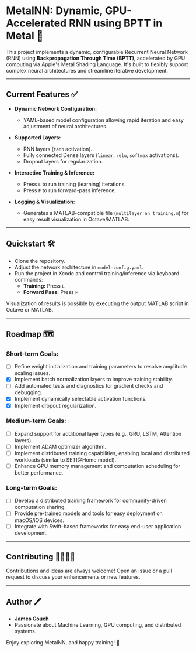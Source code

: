 # MetalNN: Dynamic, GPU-Accelerated RNN using BPTT in Metal 🚀

This project implements a dynamic, configurable Recurrent Neural Network (RNN) using **Backpropagation Through Time (BPTT)**, accelerated by GPU computing via Apple's Metal Shading Language. It's built to flexibly support complex neural architectures and streamline iterative development.

---

## Current Features ✅

- **Dynamic Network Configuration:** 
  - YAML-based model configuration allowing rapid iteration and easy adjustment of neural architectures.
  
- **Supported Layers:**
  - RNN layers (`tanh` activation).
  - Fully connected Dense layers (`linear`, `relu`, `softmax` activations).
  - Dropout layers for regularization.

- **Interactive Training & Inference:**
  - Press `L` to run training (learning) iterations.
  - Press `F` to run forward-pass inference.

- **Logging & Visualization:**
  - Generates a MATLAB-compatible file (`multilayer_nn_training.m`) for easy result visualization in Octave/MATLAB.

---

## Quickstart 🛠️

- Clone the repository.
- Adjust the network architecture in `model-config.yaml`.
- Run the project in Xcode and control training/inference via keyboard commands:
  - **Training:** Press `L`
  - **Forward Pass:** Press `F`

Visualization of results is possible by executing the output MATLAB script in Octave or MATLAB.

---

## Roadmap 🗺️

### Short-term Goals:
- [ ] Refine weight initialization and training parameters to resolve amplitude scaling issues.
- [x] Implement batch normalization layers to improve training stability.
- [ ] Add automated tests and diagnostics for gradient checks and debugging.
- [x] Implement dynamically selectable activation functions.
- [x] Implement dropout regularization.

### Medium-term Goals:
- [ ] Expand support for additional layer types (e.g., GRU, LSTM, Attention layers).
- [ ] Implement ADAM optimizer algorithm.
- [ ] Implement distributed training capabilities, enabling local and distributed workloads (similar to SETI@Home model).
- [ ] Enhance GPU memory management and computation scheduling for better performance.

### Long-term Goals:
- [ ] Develop a distributed training framework for community-driven computation sharing.
- [ ] Provide pre-trained models and tools for easy deployment on macOS/iOS devices.
- [ ] Integrate with Swift-based frameworks for easy end-user application development.

---

## Contributing 👩‍💻👨‍💻
Contributions and ideas are always welcome! Open an issue or a pull request to discuss your enhancements or new features.

---

## Author 🖊️

- **James Couch**
- Passionate about Machine Learning, GPU computing, and distributed systems.

Enjoy exploring MetalNN, and happy training! 🚀
